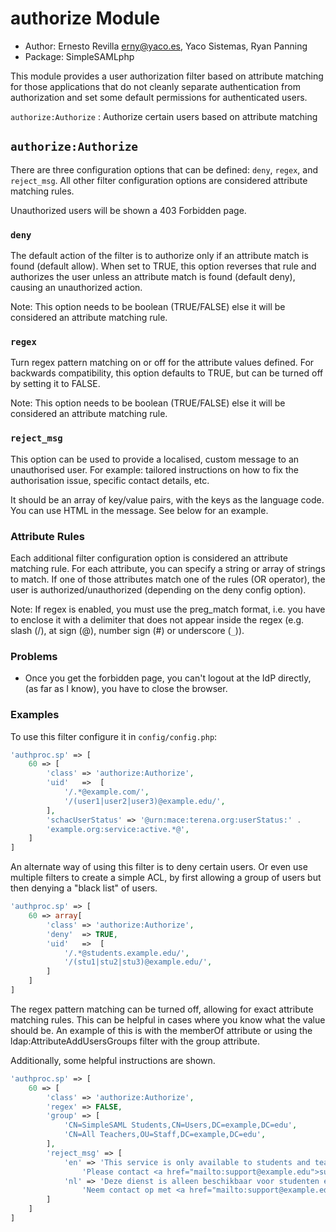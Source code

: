 authorize Module
================

<!--
  This file is written in Markdown syntax.
  For more information about how to use the Markdown syntax, read here:
  http://daringfireball.net/projects/markdown/syntax
-->

  * Author: Ernesto Revilla <erny@yaco.es>, Yaco Sistemas, Ryan Panning
  * Package: SimpleSAMLphp

This module provides a user authorization filter based on attribute matching for those applications that do not cleanly separate authentication from authorization and set some default permissions for authenticated users.


`authorize:Authorize`
: Authorize certain users based on attribute matching


`authorize:Authorize`
---------------------

There are three configuration options that can be defined: `deny`, `regex`, and `reject_msg`. All other filter configuration options are considered attribute matching rules.

Unauthorized users will be shown a 403 Forbidden page.

### `deny` ###
The default action of the filter is to authorize only if an attribute match is found (default allow). When set to TRUE, this option reverses that rule and authorizes the user unless an attribute match is found (default deny), causing an unauthorized action.

Note: This option needs to be boolean (TRUE/FALSE) else it will be considered an attribute matching rule.

### `regex` ###
Turn regex pattern matching on or off for the attribute values defined. For backwards compatibility, this option defaults to TRUE, but can be turned off by setting it to FALSE.

Note: This option needs to be boolean (TRUE/FALSE) else it will be considered an attribute matching rule.

### `reject_msg` ###
This option can be used to provide a localised, custom message to an unauthorised user. For example: tailored instructions on how to fix the authorisation issue, specific contact details, etc.

It should be an array of key/value pairs, with the keys as the language code. You can use HTML in the message. See below for an example.


### Attribute Rules ###
Each additional filter configuration option is considered an attribute matching rule. For each attribute, you can specify a string or array of strings to match. If one of those attributes match one of the rules (OR operator), the user is authorized/unauthorized (depending on the deny config option).

Note: If regex is enabled, you must use the preg_match format, i.e. you have to enclose it with a delimiter that does not appear inside the regex (e.g. slash (/), at sign (@), number sign (#) or underscore (`_`)).

### Problems ###
 * Once you get the forbidden page, you can't logout at the IdP directly,
   (as far as I know), you have to close the browser.

### Examples ###
To use this filter configure it in `config/config.php`:
```php
'authproc.sp' => [
    60 => [
        'class' => 'authorize:Authorize',
        'uid'   =>  [
            '/.*@example.com/',
            '/(user1|user2|user3)@example.edu/',
        ],
        'schacUserStatus' => '@urn:mace:terena.org:userStatus:' .
        'example.org:service:active.*@',
    ]
]
```


An alternate way of using this filter is to deny certain users. Or even use multiple filters to create a simple ACL, by first allowing a group of users but then denying a "black list" of users.

```php
'authproc.sp' => [
    60 => array[
        'class' => 'authorize:Authorize',
        'deny'  => TRUE,
        'uid'   =>  [
            '/.*@students.example.edu/',
            '/(stu1|stu2|stu3)@example.edu/',
        ]
    ]
]
```

The regex pattern matching can be turned off, allowing for exact attribute matching rules. This can be helpful in cases where you know what the value should be. An example of this is with the memberOf attribute or using the ldap:AttributeAddUsersGroups filter with the group attribute.

Additionally, some helpful instructions are shown.

```php
'authproc.sp' => [
    60 => [
        'class' => 'authorize:Authorize',
        'regex' => FALSE,
        'group' => [
            'CN=SimpleSAML Students,CN=Users,DC=example,DC=edu',
            'CN=All Teachers,OU=Staff,DC=example,DC=edu',
        ],
        'reject_msg' => [
            'en' => 'This service is only available to students and teachers.' .
                'Please contact <a href="mailto:support@example.edu">support</a>.',
            'nl' => 'Deze dienst is alleen beschikbaar voor studenten en docenten.' .
                'Neem contact op met <a href="mailto:support@example.edu">support</a>.',
        ]
    ]
]
```
